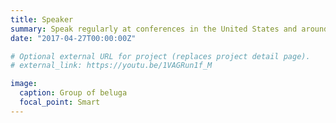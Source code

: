```yaml
---
title: Speaker
summary: Speak regularly at conferences in the United States and around the world about data analysis and machine learning practice. Photo by <a href="https://unsplash.com/@khmuller?utm_source=unsplash&utm_medium=referral&utm_content=creditCopyText">Karl-Heinz Müller</a> on <a href="https://unsplash.com/@khmuller?utm_source=unsplash&utm_medium=referral&utm_content=creditCopyText">Unsplash</a>
date: "2017-04-27T00:00:00Z"

# Optional external URL for project (replaces project detail page).
# external_link: https://youtu.be/1VAGRun1f_M

image:
  caption: Group of beluga
  focal_point: Smart
---
```

